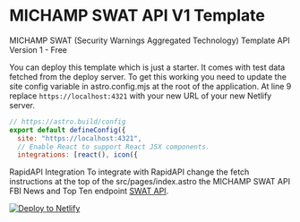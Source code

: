 # MICHAMP SWAT API V1 Template
MICHAMP SWAT (Security Warnings Aggregated Technology) Template API Version 1 - Free

You can deploy this template which is just a starter. It comes with test data fetched from the deploy server. To get this working you need to update the site config variable in astro.config.mjs at the root of the application. At line 9 replace ```https://localhost:4321``` with your new URL of your new Netlify server.

```js showLineNumbers startLineNumber=7
// https://astro.build/config
export default defineConfig({
  site: "https://localhost:4321",
  // Enable React to support React JSX components.
  integrations: [react(), icon({

```
RapidAPI Integration
To integrate with RapidAPI change the fetch instructions at the top of the src/pages/index.astro the MICHAMP SWAT API FBI News and Top Ten endpoint [SWAT API](https://rapidapi.com/michamp/api/michamp-swat).


[![Deploy to Netlify](https://www.netlify.com/img/deploy/button.svg)](https://app.netlify.com/start/deploy?repository=https://github.com/michamp/michampswat-apiv1)

